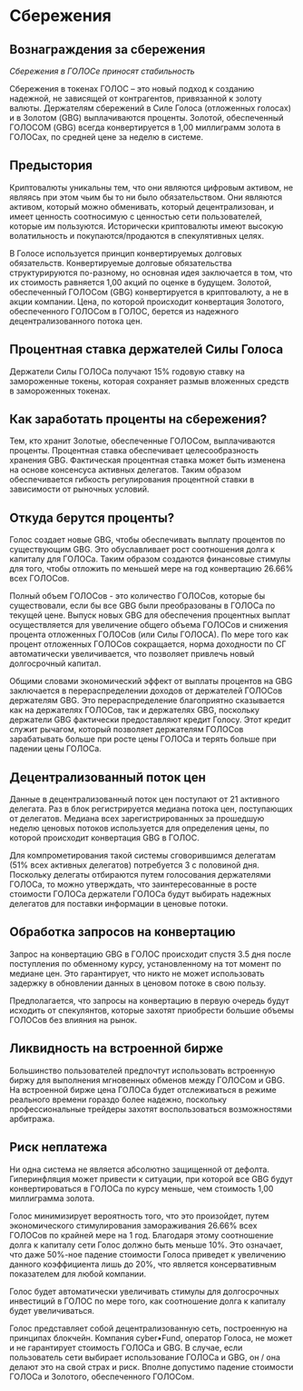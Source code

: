 # Сбережения

## Вознаграждения за сбережения

_Сбережения в ГОЛОСе приносят стабильность_

Сбережения в токенах ГОЛОС – это новый подход к созданию надежной, не зависящей от контрагентов, привязанной к золоту валюты. Держателям сбережений в Силе Голоса \(отложенных голосах\) и в Золотом \(GBG\) выплачиваются проценты. Золотой, обеспеченный ГОЛОСОМ \(GBG\) всегда конвертируется в 1,00 миллиграмм золота в ГОЛОСах, по средней цене за неделю в системе.

## Предыстория

Криптовалюты уникальны тем, что они являются цифровым активом, не являясь при этом чьим бы то ни было обязательством. Они являются активом, который можно обменивать, который децентрализован, и имеет ценность соотносимую с ценностью сети пользователей, которые им пользуются. Исторически криптовалюты имеют высокую волатильность и покупаются/продаются в спекулятивных целях.

В Голосе используется принцип конвертируемых долговых обязательств. Конвертируемые долговые обязательства структурируются по-разному, но основная идея заключается в том, что их стоимость равняется 1,00 акций по оценке в будущем. Золотой, обеспеченный ГОЛОСом \(GBG\) конвертируется в криптовалюту, а не в акции компании. Цена, по которой происходит конвертация Золотого, обеспеченного ГОЛОСом в ГОЛОС, берется из надежного децентрализованного потока цен.

## Процентная ставка держателей Силы Голоса

Держатели Силы ГОЛОСа получают 15% годовую ставку на замороженные токены, которая сохраняет размыв вложенных средств в замороженных токенах.

## Как заработать проценты на сбережения?

Тем, кто хранит Золотые, обеспеченные ГОЛОСом, выплачиваются проценты. Процентная ставка обеспечивает целесообразность хранения GBG. Фактическая процентная ставка может быть изменена на основе консенсуса активных делегатов. Таким образом обеспечивается гибкость регулирования процентной ставки в зависимости от рыночных условий.

## Откуда берутся проценты?

Голос создает новые GBG, чтобы обеспечивать выплату процентов по существующим GBG. Это обуславливает рост соотношения долга к капиталу для ГОЛОСа. Таким образом создаются финансовые стимулы для того, чтобы отложить по меньшей мере на год конвертацию 26.66% всех ГОЛОСов.

Полный объем ГОЛОСов - это количество ГОЛОСов, которые бы существовали, если бы все GBG были преобразованы в ГОЛОСа по текущей цене. Выпуск новых GBG для обеспечения процентных выплат осуществляется для увеличение общего объема ГОЛОСов и снижения процента отложенных ГОЛОСов \(или Силы ГОЛОСА\). По мере того как процент отложенных ГОЛОСов сокращается, норма доходности по СГ автоматически увеличивается, что позволяет привлечь новый долгосрочный капитал.

Общими словами экономический эффект от выплаты процентов на GBG заключается в перераспределении доходов от держателей ГОЛОСов держателям GBG. Это перераспределение благоприятно сказывается как на держателях ГОЛОСов, так и держателях GBG, поскольку держатели GBG фактически предоставляют кредит Голосу. Этот кредит служит рычагом, который позволяет держателям ГОЛОСов зарабатывать больше при росте цены ГОЛОСа и терять больше при падении цены ГОЛОСа.

## Децентрализованный поток цен

Данные в децентрализованный поток цен поступают от 21 активного делегата. Раз в блок регистрируется медиана потока цен, поступающих от делегатов. Медиана всех зарегистрированных за прошедшую неделю ценовых потоков используется для определения цены, по которой происходит конвертация GBG в ГОЛОС.

Для компрометирования такой системы сговорившимся делегатам \(51% всех активных делегатов\) потребуется 3 с половиной дня. Поскольку делегаты отбираются путем голосования держателями ГОЛОСа, то можно утверждать, что заинтересованные в росте стоимости ГОЛОСа держатели ГОЛОСа будут выбирать надежных делегатов для поставки информации в ценовые потоки.

## Обработка запросов на конвертацию

Запрос на конвертацию GBG в ГОЛОС происходит спустя 3.5 дня после поступления по обменному курсу, установленному на тот момент по медиане цен. Это гарантирует, что никто не может использовать задержку в обновлении данных в ценовом потоке в свою пользу.

Предполагается, что запросы на конвертацию в первую очередь будут исходить от спекулянтов, которые захотят приобрести большие объемы ГОЛОСов без влияния на рынок.

## Ликвидность на встроенной бирже

Большинство пользователей предпочтут использовать встроенную биржу для выполнения мгновенных обменов между ГОЛОСом и GBG. На встроенной бирже цена ГОЛОСа будет отслеживаться в режиме реального времени гораздо более надежно, поскольку профессиональные трейдеры захотят воспользоваться возможностями арбитража.

## Риск неплатежа

Ни одна система не является абсолютно защищенной от дефолта. Гиперинфляция может привести к ситуации, при которой все GBG будут конвертироваться в ГОЛОСа по курсу меньше, чем стоимость 1,00 миллиграмма золота.

Голос минимизирует вероятность того, что это произойдет, путем экономического стимулирования замораживания 26.66% всех ГОЛОСов по крайней мере на 1 год. Благодаря этому соотношение долга к капиталу сети Голос должно быть меньше 10%. Это означает, что даже 50%-ное падение стоимости Голоса приведет к увеличению данного коэффициента лишь до 20%, что является консервативным показателем для любой компании.

Голос будет автоматически увеличивать стимулы для долгосрочных инвестиций в ГОЛОС по мере того, как соотношение долга к капиталу будет увеличиваться.

Голос представляет собой децентрализованную сеть, построенную на принципах блокчейн. Компания cyber•Fund, оператор Голоса, не может и не гарантирует стоимость ГОЛОСа и GBG. В случае, если пользователь сети выбирает использование ГОЛОСа и GBG, он / она делают это на свой страх и риск. Вполне допустимо падение стоимости ГОЛОСа и Золотого, обеспеченного ГОЛОСом.
